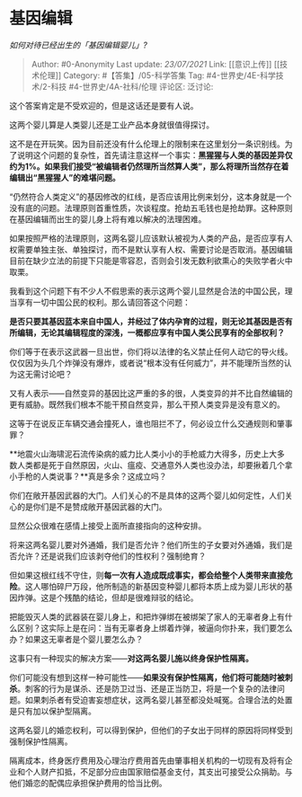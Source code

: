 # 基因编辑
*如何对待已经出生的「基因编辑婴儿」?*

> Author: #0-Anonymity
> Last update: *23/07/2021*
> Link: [[意识上传]] [[技术伦理]]
> Category: #【答集】/05-科学答集
> Tag: #4-世界史/4E-科学技术/2-科技 #4-世界史/4A-社科/伦理
> 评论区:
> 泛讨论:

这个答案肯定是不受欢迎的，但是这话还是要有人说。

这两个婴儿算是人类婴儿还是工业产品本身就很值得探讨。

这不是在开玩笑。因为目前还没有什么伦理上的限制来在这里划分一条识别线。为了说明这个问题的复杂性，首先请注意这样一个事实：**黑猩猩与人类的基因差异仅约为1%。如果我们接受“被编辑者仍然理所当然算人类”，那么将理所当然存在着编辑出“黑猩猩人”的难堪问题。**

“仍然符合人类定义”的基因修改的红线，是否应该用比例来划分，这本身就是一个没有底的问题。法理原则首重性质，次谈程度。抢劫五毛钱也是抢劫罪。这种原则在基因编辑而出生的婴儿身上将有难以解决的法理困难。

如果按照严格的法理原则，这两名婴儿应该默认被视为人类的产品，是否应享有人权需要单独主张、单独探讨，而不是默认享有人权、需要讨论是否取消。基因编辑目前在缺少立法的前提下只能是零容忍，否则会引发无数利欲熏心的失败学者火中取栗。

我看到这个问题下有不少人不假思索的表示这两个婴儿显然是合法的中国公民，理当享有一切中国公民的权利。那么请回答这个问题：

**是否只要其基因蓝本来自中国人，并经过了体内孕育的过程，则无论其基因是否有所编辑，无论其编辑程度的深浅，一概都应享有中国人类公民享有的全部权利？**

你们等于在表示这武器一旦出世，你们将以法律的名义禁止任何人动它的导火线。仅仅因为头几个炸弹没有爆炸，或者说“根本没有任何威力”，并不能理所当然的认为这无需讨论吧？

又有人表示——自然变异的基因比这严重的多的很，人类变异的并不比自然编辑的更有威胁。既然我们根本不能干预自然变异，那么干预人类变异是没有意义的。

这等于在说反正车辆交通会撞死人，谁也阻拦不了，何必设立什么交通规则和肇事罪？

**地震火山海啸泥石流传染病的威力比人类小小的手枪威力大得多，历史上大多数人类都是死于自然原因，火山、瘟疫、交通意外人类也没办法，却要揪着几个拿小手枪的人类说事？**真是多余？这成立吗？

你们在敞开基因武器的大门。人们关心的不是具体的这两个婴儿如何定性，人们关心的是你们是不是赞成敞开基因武器的大门。

显然公众很难在感情上接受上面所直接指向的这种安排。

将来这两名婴儿要对外通婚，我们是否允许？他们所生的子女要对外通婚，我们是否允许？还是说我们应该剥夺他们的性权利？强制绝育？

但如果这根红线不守住，则**每一次有人造成既成事实，都会给整个人类带来直接危险**。这人哪怕碎尸万段，他所制造的新基因变种婴儿都将本质上成为婴儿形状的基因炸弹。这是个残酷的结论，但却是很难辩驳的结论。

把能毁灭人类的武器装在婴儿身上，和把炸弹绑在被绑架了家人的无辜者身上有什么区别？这实际上是在问：当有无辜者身上绑着炸弹，被逼向你扑来，我们要怎么办？如果这无辜者是个婴儿要怎么办？

这事只有一种现实的解决方案——**对这两名婴儿施以终身保护性隔离。**

你们可能没有想到这样一种可能性——**如果没有保护性隔离，他们将可能随时被刺杀**。刺客的行为是谋杀、还是防卫过当、还是正当防卫，将是一个复杂的法律问题。如果刺杀者有受迫害妄想症状，这两名婴儿甚至都没处喊冤。合理合法的处置是只有加以保护型隔离。

这两名婴儿的婚恋权利，可以得到保护，但他们的子女出于同样的原因将同样受到强制保护性隔离。

隔离成本，终身医疗费用及心理治疗费用首先由肇事相关机构的一切现有及将有企业和个人财产扣抵，不足部分应由国家赔偿基金支付，其支出可接受公众捐助。与他们婚恋的配偶应承担保护费用的恰当比例。
